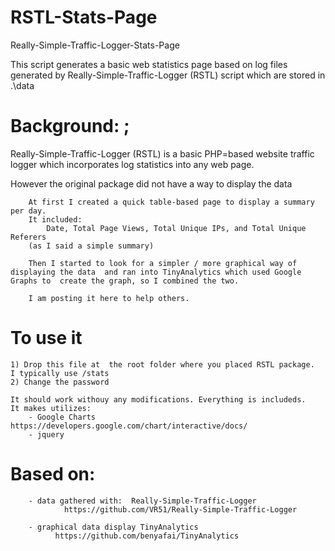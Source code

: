 # RSTL-Stats-Page
Really-Simple-Traffic-Logger-Stats-Page

This script generates a basic web statistics page based on log files generated by Really-Simple-Traffic-Logger (RSTL) script which are stored in .\data

# Background: ;
  Really-Simple-Traffic-Logger (RSTL) is a basic PHP=based website traffic logger which incorporates log statistics into any web page.   
    
  However the original package did not have a way to display the data
        
        At first I created a quick table-based page to display a summary per day.  
        It included:  
            Date, Total Page Views, Total Unique IPs, and Total Unique Referers
        (as I said a simple summary)
        
        Then I started to look for a simpler / more graphical way of displaying the data  and ran into TinyAnalytics which used Google Graphs to  create the graph, so I combined the two.
        
        I am posting it here to help others.   
      
# To use it 
    1) Drop this file at  the root folder where you placed RSTL package.   I typically use /stats
    2) Change the password
    
    It should work withouy any modifications. Everything is includeds.
    It makes utilizes:  
        - Google Charts https://developers.google.com/chart/interactive/docs/
        - jquery
        
# Based on: 
        - data gathered with:  Really-Simple-Traffic-Logger
                https://github.com/VR51/Really-Simple-Traffic-Logger
        
        - graphical data display TinyAnalytics
              https://github.com/benyafai/TinyAnalytics
